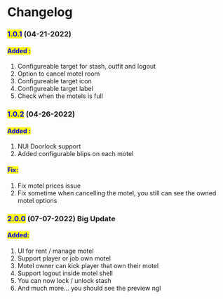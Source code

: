 # Changelog

### <mark style="color:blue;">1.0.1</mark> (04-21-2022)

#### <mark style="color:blue;">**Added :**</mark>

1. Configureable target for stash, outfit and logout
2. Option to cancel motel room
3. Configureable target icon
4. Configureable target label
5. Check when the motels is full

### <mark style="color:blue;">1.0.2</mark> (04-26-2022)

#### <mark style="color:blue;">Added :</mark>&#x20;

1. NUI Doorlock support
2. Added configurable blips on each motel

#### <mark style="color:blue;">Fix:</mark>

1. Fix motel prices issue
2. Fix sometime when cancelling the motel, you still can see the owned motel options

### <mark style="color:blue;">2.0.0</mark> (07-07-2022) Big Update

#### <mark style="color:blue;">Added:</mark>

1. UI for rent / manage motel
2. Support player or job own motel
3. Motel owner can kick player that own their motel
4. Support logout inside motel shell
5. You can now lock / unlock stash
6. And much more... you should see the preview ngl
